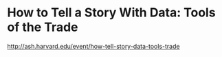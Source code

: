 # How to Tell a Story With Data: Tools of the Trade

http://ash.harvard.edu/event/how-tell-story-data-tools-trade
